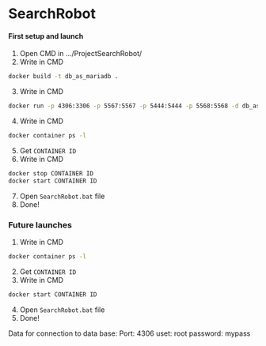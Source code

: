# SearchRobot
#### First setup and launch

1.  Open CMD in .../ProjectSearchRobot/
2.  Write in CMD
```sh  
docker build -t db_as_mariadb .
```
3.  Write in CMD
```sh
docker run -p 4306:3306 -p 5567:5567 -p 5444:5444 -p 5568:5568 -d db_as_mariadb
```
4.   Write in CMD
```sh
docker container ps -l
```
5.  Get `CONTAINER ID`
6.  Write in CMD
```sh
docker stop CONTAINER ID
docker start CONTAINER ID
```
7.  Open `SearchRobot.bat` file
8.  Done!
 
### Future launches
1.  Write in CMD
```sh
docker container ps -l
```
2.  Get `CONTAINER ID`
3.  Write in CMD
```sh
docker start CONTAINER ID
```
4.  Open `SearchRobot.bat` file
5.  Done!

Data for connection to data base:
Port: 4306
uset: root
password: mypass


